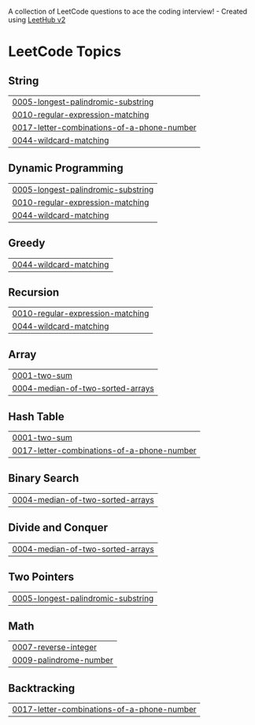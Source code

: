 A collection of LeetCode questions to ace the coding interview! - Created using [LeetHub v2](https://github.com/arunbhardwaj/LeetHub-2.0)
<!---LeetCode Topics Start-->
# LeetCode Topics
## String
|  |
| ------- |
| [0005-longest-palindromic-substring](https://github.com/SheruTuljanReddy/Leet-Code/tree/master/0005-longest-palindromic-substring) |
| [0010-regular-expression-matching](https://github.com/SheruTuljanReddy/Leet-Code/tree/master/0010-regular-expression-matching) |
| [0017-letter-combinations-of-a-phone-number](https://github.com/SheruTuljanReddy/Leet-Code/tree/master/0017-letter-combinations-of-a-phone-number) |
| [0044-wildcard-matching](https://github.com/SheruTuljanReddy/Leet-Code/tree/master/0044-wildcard-matching) |
## Dynamic Programming
|  |
| ------- |
| [0005-longest-palindromic-substring](https://github.com/SheruTuljanReddy/Leet-Code/tree/master/0005-longest-palindromic-substring) |
| [0010-regular-expression-matching](https://github.com/SheruTuljanReddy/Leet-Code/tree/master/0010-regular-expression-matching) |
| [0044-wildcard-matching](https://github.com/SheruTuljanReddy/Leet-Code/tree/master/0044-wildcard-matching) |
## Greedy
|  |
| ------- |
| [0044-wildcard-matching](https://github.com/SheruTuljanReddy/Leet-Code/tree/master/0044-wildcard-matching) |
## Recursion
|  |
| ------- |
| [0010-regular-expression-matching](https://github.com/SheruTuljanReddy/Leet-Code/tree/master/0010-regular-expression-matching) |
| [0044-wildcard-matching](https://github.com/SheruTuljanReddy/Leet-Code/tree/master/0044-wildcard-matching) |
## Array
|  |
| ------- |
| [0001-two-sum](https://github.com/SheruTuljanReddy/Leet-Code/tree/master/0001-two-sum) |
| [0004-median-of-two-sorted-arrays](https://github.com/SheruTuljanReddy/Leet-Code/tree/master/0004-median-of-two-sorted-arrays) |
## Hash Table
|  |
| ------- |
| [0001-two-sum](https://github.com/SheruTuljanReddy/Leet-Code/tree/master/0001-two-sum) |
| [0017-letter-combinations-of-a-phone-number](https://github.com/SheruTuljanReddy/Leet-Code/tree/master/0017-letter-combinations-of-a-phone-number) |
## Binary Search
|  |
| ------- |
| [0004-median-of-two-sorted-arrays](https://github.com/SheruTuljanReddy/Leet-Code/tree/master/0004-median-of-two-sorted-arrays) |
## Divide and Conquer
|  |
| ------- |
| [0004-median-of-two-sorted-arrays](https://github.com/SheruTuljanReddy/Leet-Code/tree/master/0004-median-of-two-sorted-arrays) |
## Two Pointers
|  |
| ------- |
| [0005-longest-palindromic-substring](https://github.com/SheruTuljanReddy/Leet-Code/tree/master/0005-longest-palindromic-substring) |
## Math
|  |
| ------- |
| [0007-reverse-integer](https://github.com/SheruTuljanReddy/Leet-Code/tree/master/0007-reverse-integer) |
| [0009-palindrome-number](https://github.com/SheruTuljanReddy/Leet-Code/tree/master/0009-palindrome-number) |
## Backtracking
|  |
| ------- |
| [0017-letter-combinations-of-a-phone-number](https://github.com/SheruTuljanReddy/Leet-Code/tree/master/0017-letter-combinations-of-a-phone-number) |
<!---LeetCode Topics End-->